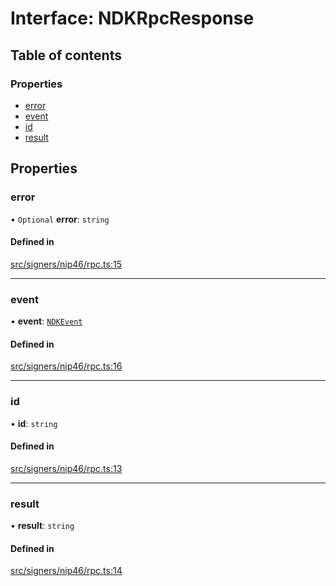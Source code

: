# Interface: NDKRpcResponse

## Table of contents

### Properties

- [error](../wiki/NDKRpcResponse#error)
- [event](../wiki/NDKRpcResponse#event)
- [id](../wiki/NDKRpcResponse#id)
- [result](../wiki/NDKRpcResponse#result)

## Properties

### error

• `Optional` **error**: `string`

#### Defined in

[src/signers/nip46/rpc.ts:15](https://github.com/nostr-dev-kit/ndk/blob/1f6f222/src/signers/nip46/rpc.ts#L15)

___

### event

• **event**: [`NDKEvent`](../wiki/NDKEvent)

#### Defined in

[src/signers/nip46/rpc.ts:16](https://github.com/nostr-dev-kit/ndk/blob/1f6f222/src/signers/nip46/rpc.ts#L16)

___

### id

• **id**: `string`

#### Defined in

[src/signers/nip46/rpc.ts:13](https://github.com/nostr-dev-kit/ndk/blob/1f6f222/src/signers/nip46/rpc.ts#L13)

___

### result

• **result**: `string`

#### Defined in

[src/signers/nip46/rpc.ts:14](https://github.com/nostr-dev-kit/ndk/blob/1f6f222/src/signers/nip46/rpc.ts#L14)
